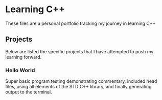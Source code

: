 # Learning C++
These files are a personal portfolio tracking my journey in learning C++

## Projects

Below are listed the specific projects that I have attempted to push my learning forward.

### Hello World
Super basic program testing demonstrating commentary, included head files, using all elements of the STD C++ library, and finally generating output to the terminal.